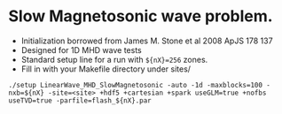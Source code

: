 # Slow Magnetosonic wave problem.
 - Initialization borrowed from James M. Stone et al 2008 ApJS 178 137
 - Designed for 1D MHD wave tests
 - Standard setup line for a run with ```${nX}=256``` zones.
 - Fill in <site> with your Makefile directory under sites/
```
./setup LinearWave_MHD_SlowMagnetosonic -auto -1d -maxblocks=100 -nxb=${nX} -site=<site> +hdf5 +cartesian +spark useGLM=true +nofbs useTVD=true -parfile=flash_${nX}.par
```
